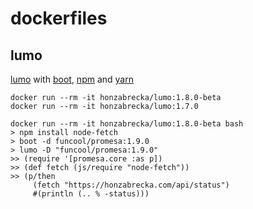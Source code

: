 # dockerfiles

## lumo

[lumo](https://github.com/anmonteiro/lumo) with [boot](http://boot-clj.com/), [npm](https://docs.npmjs.com/cli/npm) and [yarn](https://yarnpkg.com/lang/en/)

```console
docker run --rm -it honzabrecka/lumo:1.8.0-beta
docker run --rm -it honzabrecka/lumo:1.7.0
```

```console
docker run --rm -it honzabrecka/lumo:1.8.0-beta bash
> npm install node-fetch
> boot -d funcool/promesa:1.9.0
> lumo -D "funcool/promesa:1.9.0"
>> (require '[promesa.core :as p])
>> (def fetch (js/require "node-fetch"))
>> (p/then
     (fetch "https://honzabrecka.com/api/status")
     #(println (.. % -status)))
```
